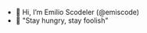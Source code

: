 - 👋 Hi, I’m Emilio Scodeler (@emiscode)
- 🌱 "Stay hungry, stay foolish"

<!---
emiscode/emiscode is a ✨ special ✨ repository because its `README.md` (this file) appears on your GitHub profile.
You can click the Preview link to take a look at your changes.
--->
